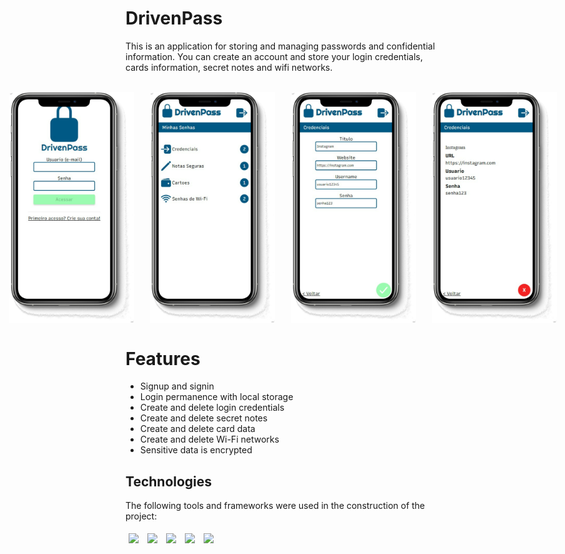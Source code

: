 # DrivenPass

This is an application for storing and managing passwords and confidential information. You can create an account and store your login credentials, cards information, secret notes and wifi networks.

<br>

<div align=center style="display:flex; justify-content: center; gap:5%">
  <img style="width: 200px;" src="/src/assets/images/login-mockup.png" />
  <img style="width: 200px;" src="/src/assets/images/mockup.png" />
  <img style="width: 200px;" src="/src/assets/images/createdata-mockup.png" />
  <img style="width: 200px;" src="/src/assets/images/data-mockup.png" />
</div>

# Features
<ul>
  <li> Signup and signin </li>
  <li> Login permanence with local storage</li>
  <li> Create and delete login credentials </li>
  <li> Create and delete secret notes </li>
  <li> Create and delete card data </li>
  <li> Create and delete Wi-Fi networks </li>
  <li> Sensitive data is encrypted </li>
</ul>

## Technologies
The following tools and frameworks were used in the construction of the project:<br>
<p>
  <img style='margin: 5px;' src='https://img.shields.io/badge/React-20232A?style=for-the-badge&logo=react&logoColor=61DAFB'>
  <img style='margin: 5px;' src='https://img.shields.io/badge/styled--components-DB7093?style=for-the-badge&logo=styled-components&logoColor=white'>
  <img style='margin: 5px;' src='https://img.shields.io/badge/React_Router-CA4245?style=for-the-badge&logo=react-router&logoColor=white'>
  <img style='margin: 5px;' src='https://img.shields.io/badge/eslint-3A33D1?style=for-the-badge&logo=eslint&logoColor=white'>
  <img style='margin: 5px;' src='https://img.shields.io/badge/prettier-1A2C34?style=for-the-badge&logo=prettier&logoColor=F7BA3E'>
</p>
